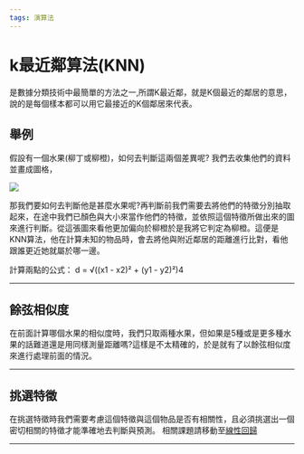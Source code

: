 ```yaml
---
tags: 演算法
---
```

# k最近鄰算法(KNN)
是數據分類技術中最簡單的方法之一,所謂K最近鄰，就是K個最近的鄰居的意思，說的是每個樣本都可以用它最接近的K個鄰居來代表。

## 舉例

假設有一個水果(柳丁或柳橙)，如何去判斷這兩個差異呢?
我們去收集他們的資料並畫成圖格，

![](https://i.imgur.com/uSvJwl4.png)


那我們要如何去判斷他是甚麼水果呢?再判斷前我們需要去將他們的特徵分別抽取起來，在途中我們已顏色與大小來當作他們的特徵，並依照這個特徵所做出來的圖來進行判斷。從這張圖來看他更加偏向於柳橙於是我將它判定為柳橙。這便是KNN算法，他在計算未知的物品時，會去將他與附近鄰居的距離進行比對，看他跟誰更近她就屬於哪一邊。

計算兩點的公式：
d = √((x1 - x2)² + (y1 - y2)²)4

---
## 餘弦相似度
在前面計算哪個水果的相似度時，我們只取兩種水果，但如果是5種或是更多種水果的話難道還是用同樣測量距離嗎?這樣是不太精確的，於是就有了以餘弦相似度來進行處理前面的情況。

---
## 挑選特徵
在挑選特徵時我們需要考慮這個特徵與這個物品是否有相關性，且必須挑選出一個密切相關的特徵才能準確地去判斷與預測。
相關課題請移動至[線性回歸](https://hackmd.io/arryx5moSIi-2NY-Q1mEag)

---